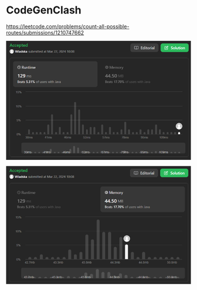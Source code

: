 # CodeGenClash

https://leetcode.com/problems/count-all-possible-routes/submissions/1210747662

![runtime](./images/leetcodesummary/runtime.png)

![memory](./images/leetcodesummary/memory.png)